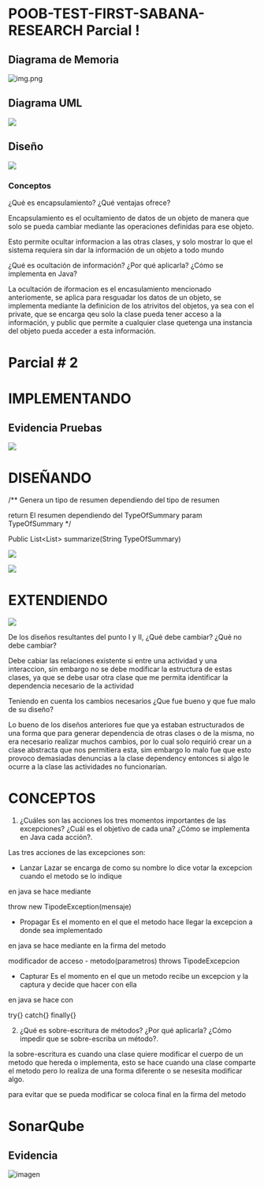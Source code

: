  # POOB-TEST-FIRST-SABANA-RESEARCH Parcial !

 ## Diagrama de Memoria

 ![img.png](img.png)

 ## Diagrama UML

 ![](img/UML.png)

 ## Diseño
 ![](img/Diseño.png)

 ### Conceptos

 ¿Qué es encapsulamiento? ¿Qué ventajas ofrece?

 Encapsulamiento es el ocultamiento de datos de un objeto de manera que solo se pueda cambiar mediante las operaciones definidas para ese objeto.

 Esto permite ocultar informacion a las otras clases, y solo mostrar lo que el sistema requiera sin dar la información de un objeto a todo mundo

 ¿Qué es ocultación de información? ¿Por qué aplicarla? ¿Cómo se implementa en Java?

 La ocultación de iformacion es el encasulamiento mencionado anteriomente, se aplica para resguadar los datos de un objeto, se implementa mediante la definicion de los atrivitos del objetos, ya sea con el private, que se encarga qeu solo la clase pueda tener acceso a la información, y public que permite a cualquier clase quetenga una instancia del objeto pueda acceder a esta información.



 # Parcial # 2

 # IMPLEMENTANDO

 ## Evidencia Pruebas

 ![](img/EVI.png)

 # DISEÑANDO


/**
Genera un tipo de resumen dependiendo del tipo de resumen

return El resumen dependiendo del TypeOfSummary
param TypeOfSummary
*/

 Public List<List<String>> summarize(String TypeOfSummary)


 ![](img/SEC.svg)

 ![](img/UML.svg)

 # EXTENDIENDO

 ![](img/UML-2.svg)

 De los diseños resultantes del punto I y II, ¿Qué debe cambiar? ¿Qué no debe cambiar?

 Debe cabiar las relaciones existente si entre una actividad y una interaccion, sin embargo no se debe modificar la estructura de estas clases, ya que se debe usar otra clase que me permita identificar la dependencia necesario de la actividad

 Teniendo en cuenta los cambios necesarios ¿Que fue bueno y que fue malo de su diseño?

 Lo bueno de los diseños anteriores fue que ya estaban estructurados de una forma que para generar dependencia de otras clases o de la misma, no era necesario realizar muchos cambios, por lo cual solo requirió crear un a clase abstracta que nos permitiera esta, sim embargo lo malo fue que esto provoco demasiadas denuncias a la clase dependency entonces si algo le ocurre a la clase las actividades no funcionarían.

 # CONCEPTOS

 1. ¿Cuáles son las acciones los tres momentos importantes de las excepciones? ¿Cuál es el objetivo de cada una? ¿Cómo se implementa en Java cada acción?.

 Las tres acciones de las excepciones son:

 * Lanzar
 Lazar se encarga de como su nombre lo dice votar la excepcion cuando el metodo se lo indique

 en java se hace mediante

 throw new TipodeException(mensaje)

 * Propagar
 Es el momento en el que el metodo hace llegar la excepcion a donde sea implementado

 en java se hace mediante en la firma del metodo


 modificador de acceso - metodo(parametros) throws TipodeExcepcion

 * Capturar
 Es el momento en el que un metodo recibe un excepcion y la captura y decide que hacer con ella

 en java se hace con

 try{}
 catch{}
 finally{}       


 2. ¿Qué es sobre-escritura de métodos? ¿Por qué aplicarla? ¿Cómo impedir que se sobre-escriba un método?.

la sobre-escritura es cuando una clase quiere modificar el cuerpo de un metodo que hereda o implementa, esto se hace cuando una clase comparte el metodo pero lo realiza de una forma diferente o se nesesita modificar algo.

para evitar que se pueda modificar se coloca final en la firma del metodo


 # SonarQube

 ## Evidencia
![imagen](https://user-images.githubusercontent.com/78180258/116018399-959cdf80-a607-11eb-97ee-b51e75f2e075.png)

